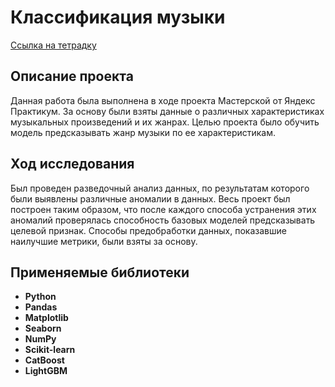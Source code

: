 # Классификация музыки
[Ссылка на тетрадку](https://github.com/Andrey-Mukoseev/PetProjects/blob/main/Music/Music.ipynb)
## Описание проекта
Данная работа была выполнена в ходе проекта Мастерской от Яндекс Практикум. За основу были взяты данные о различных характеристиках музыкальных произведений и их жанрах. Целью проекта было обучить модель предсказывать жанр музыки по ее характеристикам. 
## Ход исследования
Был проведен разведочный анализ данных, по результатам которого были выявлены различные аномалии в данных. Весь проект был построен таким образом, что после каждого способа устранения этих аномалий проверялась способность базовых моделей предсказывать целевой признак. Способы предобработки данных, показавшие наилучшие метрики, были взяты за основу.
## Применяемые библиотеки
- **Python**
- **Pandas**
- **Matplotlib**
- **Seaborn**
- **NumPy**
- **Scikit-learn**
- **CatBoost**
- **LightGBM**

